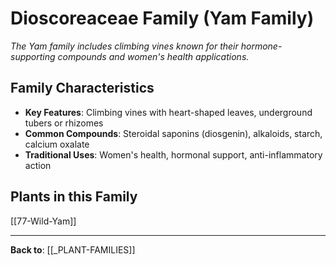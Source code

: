 # Dioscoreaceae Family (Yam Family)

*The Yam family includes climbing vines known for their hormone-supporting compounds and women's health applications.*

## Family Characteristics
- **Key Features**: Climbing vines with heart-shaped leaves, underground tubers or rhizomes
- **Common Compounds**: Steroidal saponins (diosgenin), alkaloids, starch, calcium oxalate
- **Traditional Uses**: Women's health, hormonal support, anti-inflammatory action

## Plants in this Family

[[77-Wild-Yam]]

---

**Back to**: [[_PLANT-FAMILIES]]